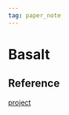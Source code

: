 ```yaml
---
tag: paper_note
---
```

# Basalt



## Reference
[project](https://vision.in.tum.de/research/vslam/basalt)